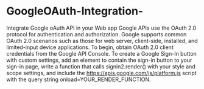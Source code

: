 # GoogleOAuth-Integration-
Integrate Google oAuth API in your Web app
Google APIs use the OAuth 2.0 protocol for authentication and authorization. 
Google supports common OAuth 2.0 scenarios such as those for web server, client-side, installed, and limited-input device applications.
To begin, obtain OAuth 2.0 client credentials from the Google API Console. 
To create a Google Sign-In button with custom settings, 
add an element to contain the sign-in button to your sign-in page,
write a function that calls signin2.render() with your style and scope settings, 
and include the https://apis.google.com/js/platform.js script with the query string onload=YOUR_RENDER_FUNCTION.
